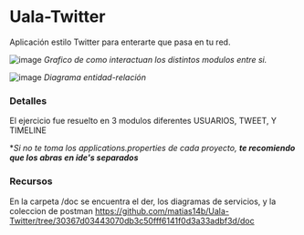 # Uala-Twitter
Aplicación estilo Twitter para enterarte que pasa en tu red.

![image](https://github.com/matias14b/Uala-Twitter/assets/127508318/3e483438-d0a8-4c27-8fe7-8fe36d3972af)
*Grafico de como interactuan los distintos modulos entre si.*

![image](https://github.com/matias14b/Usuario-Uala-Twitter/assets/127508318/e65a05f7-4dfd-4b6f-b954-9e6fa5d6c66e)
*Diagrama entidad-relación*
### Detalles

El ejercicio fue resuelto en 3 modulos diferentes USUARIOS, TWEET, Y TIMELINE


**Si no te toma los applications.properties de cada proyecto, **te recomiendo que los abras en ide's separados***

### Recursos

En la carpeta /doc se encuentra el der, los diagramas de servicios, y la coleccion de postman 
https://github.com/matias14b/Uala-Twitter/tree/30367d03443070db3c50fff6141f0d3a33adbf3d/doc
